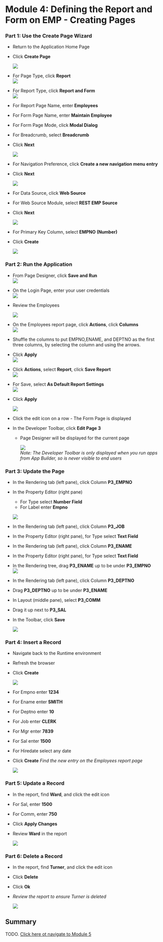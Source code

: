 # Module 4: Defining the Report and Form on EMP - Creating Pages

### **Part 1**: Use the Create Page Wizard

- Return to the Application Home Page
- Click **Create Page**

    ![](images/4/select-create-page.png)

- For Page Type, click **Report**  
    ![](images/4/click-report.png)
- For Report Type, click **Report and Form**  
    ![](images/4/click-report-with-form.png)
- For Report Page Name, enter **Employees**
- For Form Page Name, enter **Maintain Employee**
- For Form Page Mode, click **Modal Dialog**
- For Breadcrumb, select **Breadcrumb**
- Click **Next**

    ![](images/4/page-attributes.png)

- For Navigation Preference, click **Create a new navigation menu entry**
- Click **Next**

    ![](images/4/select-navigation-entries.png)
- For Data Source, click **Web Source**
- For Web Source Module, select **REST EMP Source**
- Click **Next**

    ![](images/4/select-sources.png)
- For Primary Key Column, select **EMPNO (Number)**
- Click **Create** 

    ![](images/4/primary-key-column.png)

### **Part 2**: Run the Application

- From Page Designer, click **Save and Run**  
    ![](images/4/save-and-run-app.png)

- On the Login Page, enter your user credentials  
    ![](images/4/enter-credentials.png)

- Review the Employees

    ![](images/4/review-employees.png)

- On the Employees report page, click **Actions**, click **Columns**  
    ![](images/4/click-action-column.png)
- Shuffle the columns to put EMPNO,ENAME, and DEPTNO as the
first three columns, by selecting the column and using the arrows.
- Click **Apply**  
    ![](images/4/apply-changes.png)

- Click **Actions**, select **Report**, click **Save Report**  
    ![](images/4/save-report.png)

- For Save, select **As Default Report Settings**  
    ![](images/4/as-default-report-settings.png)
- Click **Apply**

    ![](images/4/click-apply.png)
- Click the edit icon on a row - The Form Page is displayed
- In the Developer Toolbar, click **Edit Page 3** 
  - Page Designer will be displayed
for the current page

    ![](images/4/click-edit-page-three.png)  
*Note: The Developer Toolbar is only displayed when you run apps from App Builder, so is never visible to end users*

### **Part 3**: Update the Page

- In the Rendering tab (left pane), click Column **P3_EMPNO**
- In the Property Editor (right pane)
  - For Type select **Number Field**
   - For Label enter **Empno**

    ![](images/4/update-the-page.png)
- In the Rendering tab (left pane), click Column **P3_JOB**
- In the Property Editor (right pane), for Type select **Text Field**
- In the Rendering tab (left pane), click Column **P3_ENAME**
- In the Property Editor (right pane), for Type select **Text Field**
- In the Rendering tree, drag **P3_ENAME** up to be under **P3_EMPNO**  
    ![](images/4/drag-column.png)
- In the Rendering tab (left pane), click Column **P3_DEPTNO**
- Drag **P3_DEPTNO** up to be under **P3_ENAME**
- In Layout (middle pane), select **P3_COMM**
- Drag it up next to **P3_SAL**
- In the Toolbar, click **Save**

    ![](images/4/save-the-updates.png)

### **Part 4**: Insert a Record

- Navigate back to the Runtime environment
- Refresh the browser
- Click **Create**

    ![](images/4/click-create-on-runtime.png)

- For Empno enter **1234**
- For Ename enter **SMITH**
- For Deptno enter **10**
- For Job enter **CLERK**
- For Mgr enter **7839**
- For Sal enter **1500**
- For Hiredate select any date
- Click **Create**
    *Find the new entry on the Employees report page*

    ![](images/4/enter-values.png)

### **Part 5**: Update a Record

- In the report, find **Ward**, and click the edit icon
- For Sal, enter **1500**
- For Comm, enter **750**
- Click **Apply Changes**
- Review **Ward** in the report

    ![](images/4/update-a-record.png)

### **Part 6**: Delete a Record

- In the report, find **Turner**, and click the edit icon
- Click **Delete**
- Click **Ok**
- *Review the report to
ensure Turner is deleted*

    ![](images/4/delete-a-record.png)

## Summary

TODO. [Click here ot navigate to Module 5](5-using-the-rest-service-on-dept-defining-list-of-values.md)